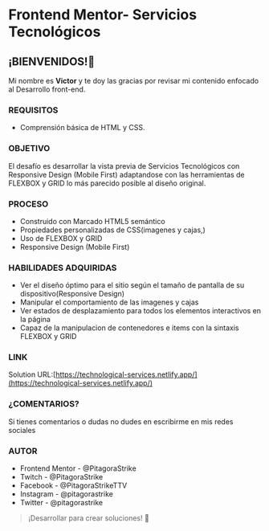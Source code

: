 # Frontend Mentor- Servicios Tecnológicos
## ¡BIENVENIDOS!👋

Mi nombre es **Victor** y te doy las gracias por revisar mi contenido enfocado al Desarrollo front-end.

### REQUISITOS
- Comprensión básica de HTML y CSS.

### OBJETIVO
El desafío es desarrollar la vista previa de Servicios Tecnológicos con Responsive Design (Mobile First) adaptandose con las herramientas de FLEXBOX y GRID lo más parecido posible al diseño original.


### PROCESO
- Construido con Marcado HTML5 semántico
- Propiedades personalizadas de CSS(imagenes y cajas,)
- Uso de FLEXBOX y GRID
- Responsive Design (Mobile First)

### HABILIDADES ADQUIRIDAS

- Ver el diseño óptimo para el sitio según el tamaño de pantalla de su dispositivo(Responsive Design)
- Manipular el comportamiento de las imagenes y cajas
- Ver estados de desplazamiento para todos los elementos interactivos en la página
- Capaz de la manipulacion de contenedores e items con la sintaxis FLEXBOX y GRID

### LINK
Solution URL:[https://technological-services.netlify.app/](https://technological-services.netlify.app/)

### ¿COMENTARIOS?
Si tienes comentarios o dudas no dudes en escribirme en mis redes sociales


### AUTOR
- Frontend Mentor - @PitagoraStrike
- Twitch - @PitagoraStrike
- Facebook - @PitagoraStrikeTTV
- Instagram - @pitagorastrike
- Twitter - @pitagorastrike

> ¡Desarrollar para crear soluciones! 🚀
